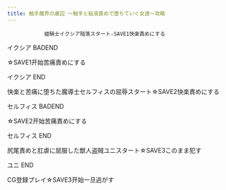 ```yaml
---
title: 触手魔界の虜囚 ～触手と粘液責めで堕ちていく女達～攻略
---
```


                姫騎士イクシア陥落スタート☆SAVE1快楽責めにする

イクシア BADEND

☆SAVE1开始苦痛責めにする

イクシア END

快楽と苦痛に堕ちた魔導士セルフィスの屈辱スタート☆SAVE2快楽責めにする

セルフィス BADEND

☆SAVE2开始苦痛責めにする

セルフィス END

尻尾責めと肛虐に屈服した獣人盗賊ユニスタート☆SAVE3このまま犯す

ユニ END

CG登録プレイ☆SAVE3开始一旦逃がす
              
